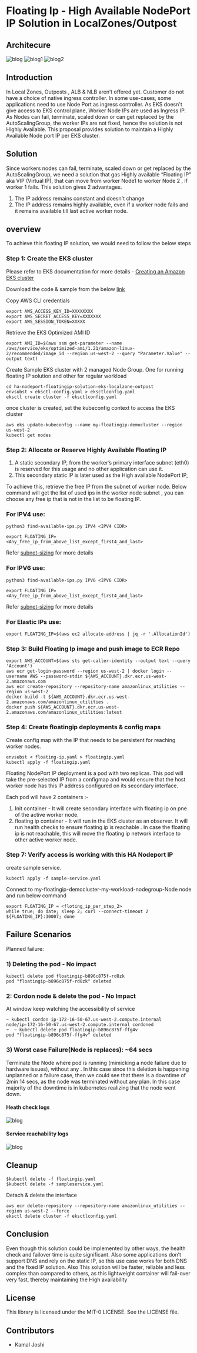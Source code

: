 # Floating Ip - High Available NodePort IP Solution in LocalZones/Outpost
## Architecure

![blog](./intial-setup.png)
![blog1](./node-fail.png) 
![blog2](./final-setup.png) 

## Introduction

In Local Zones, Outposts , ALB & NLB aren’t offered yet. Customer do not have a choice of native ingress controller. In some use-cases, some applications need to use Node Port as ingress controller. As EKS doesn't give access to EKS control plane, Worker Node IPs are used as Ingress IP.
As Nodes can fail, terminate, scaled down or can get replaced by the AutoScalingGroup, the worker IPs are not fixed, hence the solution is not Highly Available. This proposal provides solution to maintain a Highly Available Node port IP per EKS cluster.

## Solution

Since workers nodes can fail, terminate, scaled down or get replaced by the AutoScalingGroup, we need a solution that gas  Highly available “Floating IP” aka VIP (Virtual IP), that can move from worker Node1 to worker Node 2 , if worker 1 fails. This solution gives 2 advantages.

1. The IP address remains constant and doesn't change 
2. The IP address remains highly available, even if a worker node fails and it remains available till last active worker node.

## overview

To achieve this floating IP solution, we would need to follow the below steps

### Step 1:  Create the EKS cluster

Please refer to EKS documentation for more details - [Creating an Amazon EKS cluster](https://docs.aws.amazon.com/eks/latest/userguide/create-cluster.html)

Download the code & sample from the below [link](https://github.com/aws-samples/ha-nodeport-floatingip-solution-eks-localzone-outpost.git)

Copy AWS CLI credentials 

```
export AWS_ACCESS_KEY_ID=XXXXXXXX
export AWS_SECRET_ACCESS_KEY=XXXXXXX
export AWS_SESSION_TOKEN=XXXXX
```
Retrieve the EKS Optimized AMI ID 

```
export AMI_ID=$(aws ssm get-parameter --name /aws/service/eks/optimized-ami/1.21/amazon-linux-2/recommended/image_id --region us-west-2 --query "Parameter.Value" --output text)
```

Create Sample EKS cluster with 2 managed Node Group. One for running floating IP solution and other for regular workload

```
cd ha-nodeport-floatingip-solution-eks-localzone-outpost
envsubst < eksctl-config.yaml > eksctlconfig.yaml
eksctl create cluster -f eksctlconfig.yaml
```
once cluster is created, set the kubeconfig context to access the EKS cluster
```
aws eks update-kubeconfig --name my-floatingip-democluster --region us-west-2
kubectl get nodes
```

### Step 2: Allocate or Reserve Highly Available Floating IP 

1. A static secondary IP, from the worker’s primary interface  subnet (eth0) is reserved for this usage and no other application can use it.
2. This secondary static IP is later used as the  High available NodePort IP,

To achieve this, retrieve the free IP from the subnet of worker node. 
 Below command will get the list of used ips in the worker node subnet , you can choose any free ip that is not in the list to be floating IP.

### For IPV4 use:
``` 
python3 find-available-ips.py IPV4 <IPV4 CIDR>
```
`export FLOATING_IP=<Any_free_ip_from_above_list_except_first4_and_last>`

Refer [subnet-sizing](https://docs.aws.amazon.com/vpc/latest/userguide/configure-subnets.html#subnet-sizing ) for more details
### For IPV6 use:
``` 
python3 find-available-ips.py IPV6 <IPV6 CIDR>
```
`export FLOATING_IP=<Any_free_ip_from_above_list_except_first4_and_last>`

Refer [subnet-sizing](https://docs.aws.amazon.com/vpc/latest/userguide/configure-subnets.html#subnet-sizing ) for more details

### For Elastic IPs use:
```
export FLOATING_IP=$(aws ec2 allocate-address | jq -r '.AllocationId')
```


### Step 3:  Build Floating Ip image and push image to ECR Repo

```
export AWS_ACCOUNT=$(aws sts get-caller-identity --output text --query 'Account')
aws ecr get-login-password --region us-west-2 | docker login --username AWS --password-stdin ${AWS_ACCOUNT}.dkr.ecr.us-west-2.amazonaws.com
aws ecr create-repository --repository-name amazonlinux_utilities --region us-west-2
docker build -t ${AWS_ACCOUNT}.dkr.ecr.us-west-2.amazonaws.com/amazonlinux_utilities .
docker push ${AWS_ACCOUNT}.dkr.ecr.us-west-2.amazonaws.com/amazonlinux_utilities:latest
```

### Step 4:  Create floatingip deployments & config maps

Create config map with the IP that needs to be persistent for reaching worker nodes.
```
envsubst < floating-ip.yaml > floatingip.yaml
kubectl apply -f floatingip.yaml
```

Floating NodePort IP deployment is a pod with two replicas. This pod will take the pre-selected IP from a configmap and would ensure that the host worker node has this IP address configured on its secondary interface. 

Each pod will have 2 containers :- 
1) Init container - It will create secondary interface with floating ip on pne of the active worker node.
2) floating ip container - It will run in the EKS cluster as an observer. It will run health checks to ensure floating ip is reachable . In case the floating ip is not reachable, this will move the floating ip network interface to other active worker node.

### Step 7: Verify access is working with this HA Nodeport IP
create sample service. 
```
kubectl apply -f sample-service.yaml
```
Connect to my-floatingip-democluster-my-workload-nodegroup-Node node and run below command
``` 
export FLOATING_IP = <floting_ip_per_step_2>
while true; do date; sleep 2; curl --connect-timeout 2 ${FLOATING_IP}:30007; done
```

## Failure Scenarios

Planned failure:

### 1) Deleting the pod - No impact

```
kubectl delete pod floatingip-b896c875f-rd8zk
pod "floatingip-b896c875f-rd8zk" deleted
```

### 2: Cordon node & delete the pod - No Impact
At window keep watching the accessibility of service
```
~ kubectl cordon ip-172-16-50-67.us-west-2.compute.internal
node/ip-172-16-50-67.us-west-2.compute.internal cordoned
➜  ~ kubectl delete pod floatingip-b896c875f-ffg4v
pod "floatingip-b896c875f-ffg4v" deleted
```

### 3) Worst case Failure(Node is replaces):  ~64 secs

Terminate the Node where pod is running (mimicking a node failure due to hardware issues), without any . In this case since this deletion is happening unplanned or a failure case, then we could see that there is a downtime of 2min 14 secs, as the node was terminated without any plan. In this case majority of the downtime is in kubernetes realizing that the node went down.

#### Heath check logs 
![blog](./node-failure.png) 

#### Service reachability logs

![blog](./node-failure2.png) 
## Cleanup
```
$kubectl delete -f floatingip.yaml
$kubectl delete -f sampleservice.yaml
```
Detach & delete the interface

```
aws ecr delete-repository --repository-name amazonlinux_utilities --region us-west-2 --force
eksctl delete cluster -f eksctlconfig.yaml
```

## Conclusion

Even though this solution could be implemented by other ways, the health check and failover time is quite significant. Also some applications don’t support DNS and rely on the static IP, so this use case works for both DNS and the fixed IP solution. Also This solution will be faster, reliable and less complex than compared to others, as this lightweight container will fail-over very fast, thereby maintaining the High availability


## License
This library is licensed under the MIT-0 LICENSE. See the LICENSE file.

## Contributors
- Kamal Joshi

